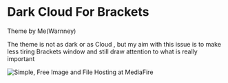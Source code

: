 # Dark Cloud For Brackets
Theme by Me(Warnney)

The theme is not as dark or as Cloud , but my aim with this issue is to make less tiring Brackets window and still draw attention to what is really important

<img src="https://www.mediafire.com/convkey/c02f/94vri88jad3k9ir7g.jpg" border="0" alt="Simple, Free Image and File Hosting at MediaFire" />
